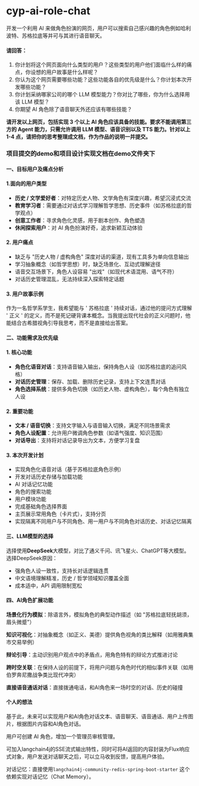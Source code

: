 # cyp-ai-role-chat
开发一个利用 AI 来做角色扮演的网页，用户可以搜索自己感兴趣的角色例如哈利波特、苏格拉底等并可与其进行语音聊天。

#### 请回答：

1. 你计划将这个网页面向什么类型的用户？这些类型的用户他们面临什么样的痛点，你设想的用户故事是什么样呢？
2. 你认为这个网页需要哪些功能？这些功能各自的优先级是什么？你计划本次开发哪些功能？
3. 你计划采纳哪家公司的哪个 LLM 模型能力？你对比了哪些，你为什么选择用该 LLM 模型？
4. 你期望 AI 角色除了语音聊天外还应该有哪些技能？

**请开发以上网页，包括实现 3 个以上 AI 角色应该具备的技能。要求不能调用第三方的 Agent 能力，只需允许调用 LLM 模型、语音识别以及 TTS 能力。针对以上 1-4 点，请把你的思考整理成文档，作为作品的说明一并提交。**

### 项目提交的demo和项目设计实现文档在demo文件夹下

#### 一、目标用户及痛点分析

#### 1.面向的用户类型

- **历史 / 文学爱好者**：对特定历史人物、文学角色有深度兴趣，希望沉浸式交流
- **教育学习者**：需要通过对话式学习理解哲学思想、历史事件（如苏格拉底的哲学观点）
- **创意工作者**：寻求角色化灵感，用于剧本创作、角色塑造
- **休闲探索用户**：对 AI 角色扮演好奇，追求新颖互动体验

#### 2. 用户痛点

- 缺乏与 "历史人物 / 虚构角色" 深度对话的渠道，现有工具多为单向信息输出
- 学习抽象概念（如哲学思想）时，缺乏场景化、互动式理解途径
- 语音交互场景下，角色人设容易 "出戏"（如现代术语混用、语气不符）
- 对话历史管理混乱，无法持续深入探索特定话题

#### 3. 用户故事示例

作为一名哲学系学生，我希望能与 ' 苏格拉底 ' 持续对话，通过他的提问方式理解 ' 正义 ' 的定义，而不是死记硬背课本概念。当我提出现代社会的正义问题时，他能结合古希腊视角引导我思考，而不是直接给出答案。

#### 二、功能需求及优先级

#### 1. 核心功能

- **角色化语音对话**：支持语音输入输出，保持角色人设（如苏格拉底的追问风格）
- **对话历史管理**：保存、加载、删除历史记录，支持上下文连贯对话
- **角色选择系统**：提供多角色切换（如历史人物、虚构角色），每个角色有独立人设

#### 2. 重要功能

- **文本 / 语音切换**：支持文字输入与语音输入切换，满足不同场景需求
- **角色人设配置**：允许用户微调角色参数（如语气强度、知识范围）
- **对话导出**：支持将对话记录导出为文本，方便学习复盘

#### 3. 本次开发计划

- 实现角色化语音对话（基于苏格拉底角色示例）
- 开发对话历史存储与加载功能
- AI 对话记忆功能
- 角色的搜索功能
- 用户模块功能
- 完成基础角色选择界面
- 主页展示常用角色（卡片式），支持分页
- 实现隔离不同用户与不同角色、用一用户与不同角色对话历史、对话记忆隔离

#### 三、LLM模型的选择

选择使用**DeepSeek**大模型，对比了通义千问、讯飞星火、ChatGPT等大模型。选择DeepSeek原因：

- 强角色人设一致性，支持长对话逻辑连贯
- 中文语境理解精准，历史 / 哲学领域知识覆盖全面
- 成本适中，API 调用限制宽松

#### 四、AI角色扩展功能

**场景化行为模拟**：除语言外，模拟角色的典型动作描述（如 "苏格拉底轻抚胡须，眉头微蹙"）

**知识可视化**：对抽象概念（如正义、美德）提供角色视角的类比解释（如用雅典集市交易举例）

**辩论引导**：主动识别用户观点中的矛盾点，用角色特有的辩论方式推进讨论

**跨时空关联**：在保持人设的前提下，将用户问题与角色时代的相似事件关联（如用伯罗奔尼撒战争类比现代冲突）

**直接语音通话对话**：直接拨通电话，和AI角色来一场时空的对话、历史的碰撞

#### 个人的想法

基于此，未来可以实现用户和AI角色对话文本、语音聊天、语音通话、用户上传图片，根据图片内容和AI角色对话。

用户可创建 AI 角色，增加一个管理员审核管理。

可加入langchain4j的SSE流式输出特性，同时可将AI返回的内容封装为Flux响应式对象，用户发送对话聊天之后，可以立马收到反馈，提高用户体验。

对话记忆：直接使用`langchain4j-community-redis-spring-boot-starter` 这个依赖实现对话记忆（Chat Memory）。
